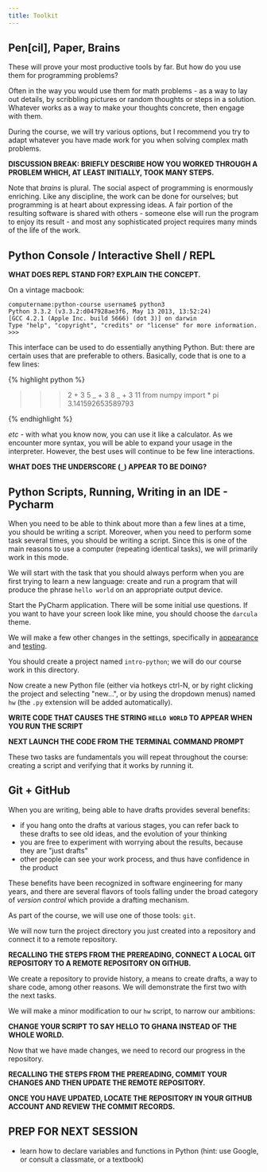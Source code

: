 ```yaml
---
title: Toolkit
---
```


## Pen[cil], Paper, Brains

These will prove your most productive tools by far.  But how do you use them for
programming problems?

Often in the way you would use them for math problems - as a way to lay out
details, by scribbling pictures or random thoughts or steps in a solution.
Whatever works as a way to make your thoughts concrete, then engage with them.

During the course, we will try various options, but I recommend you try to adapt
whatever you have made work for you when solving complex math problems.

**DISCUSSION BREAK: BRIEFLY DESCRIBE HOW YOU WORKED THROUGH A PROBLEM WHICH, AT LEAST
INITIALLY, TOOK MANY STEPS.**

Note that *brains* is plural.  The social aspect of programming is enormously enriching.
Like any discipline, the work can be done for ourselves; but programming is at
heart about expressing ideas.  A fair portion of the resulting software is shared
with others - someone else will run the program to enjoy its result - and most
any sophisticated project requires many minds of the life of the work.

## Python Console / Interactive Shell / REPL

**WHAT DOES REPL STAND FOR?  EXPLAIN THE CONCEPT.**

On a vintage macbook:

~~~
computername:python-course username$ python3  
Python 3.3.2 (v3.3.2:d047928ae3f6, May 13 2013, 13:52:24)
[GCC 4.2.1 (Apple Inc. build 5666) (dot 3)] on darwin
Type "help", "copyright", "credits" or "license" for more information.  
>>>
~~~

This interface can be used to do essentially anything Python.  But: there are
certain uses that are preferable to others.  Basically, code that is one to
a few lines:

{% highlight python %}
>>> 2 + 3
5
>>> _ + 3
8
>>> _ + 3
11
>>> from numpy import *
>>> pi
3.141592653589793
>>>
{% endhighlight %}

*etc* - with what you know now, you can use it like a calculator.  As we encounter
more syntax, you will be able to expand your usage in the interpreter.  However,
the best uses will continue to be few line interactions.

**WHAT DOES THE UNDERSCORE (`_`) APPEAR TO BE DOING?**

## Python Scripts, Running, Writing in an IDE - Pycharm

When you need to be able to think about more than a few lines at a time, you
should be writing a script.  Moreover, when you need to perform some task several
times, you should be writing a script.  Since this is one of the main reasons to
use a computer (repeating identical tasks), we will primarily work in this mode.

We will start with the task that you should always perform when you are first
trying to learn a new language: create and run a program that will produce the
phrase `hello world` on an appropriate output device.

Start the PyCharm application.  There will be some initial use questions.  If
you want to have your screen look like mine, you should choose the `darcula`
theme.

We will make a few other changes in the settings, specifically in
[appearance](http://www.jetbrains.com/pycharm/webhelp/editor-appearance.html) and
[testing](http://www.jetbrains.com/pycharm/webhelp/python-integrated-tools.html).

You should create a project named `intro-python`; we will do our course work in
this directory.

Now create a new Python file (either via hotkeys ctrl-N, or by right clicking
the project and selecting \"new...\", or by using the dropdown menus) named
`hw` (the `.py` extension will be added automatically).

**WRITE CODE THAT CAUSES THE STRING `HELLO WORLD` TO APPEAR WHEN YOU RUN THE
SCRIPT**

**NEXT LAUNCH THE CODE FROM THE TERMINAL COMMAND PROMPT**

These two tasks are fundamentals you will repeat throughout the course:
creating a script and verifying that it works by running it.

## Git + GitHub

When you are writing, being able to have drafts provides several benefits:

 - if you hang onto the drafts at various stages, you can refer back to these
 drafts to see old ideas, and the evolution of your thinking
 - you are free to experiment with worrying about the results, because they are
 \"just drafts\"
 - other people can see your work process, and thus have confidence in the product

These benefits have been recognized in software engineering for many years, and
there are several flavors of tools falling under the broad category of *version control*
which provide a drafting mechanism.

As part of the course, we will use one of those tools: `git`.

We will now turn the project directory you just created into a repository
and connect it to a remote repository.

**RECALLING THE STEPS FROM THE PREREADING, CONNECT A LOCAL GIT REPOSITORY
TO A REMOTE REPOSITORY ON GITHUB.**

We create a repository to provide history, a means to create drafts, a way to
share code, among other reasons.  We will demonstrate the first two with the
next tasks.

We will make a minor modification to our `hw` script, to narrow our ambitions:

**CHANGE YOUR SCRIPT TO SAY HELLO TO GHANA INSTEAD OF THE WHOLE WORLD.**

Now that we have made changes, we need to record our progress in the repository.

**RECALLING THE STEPS FROM THE PREREADING, COMMIT YOUR CHANGES AND THEN UPDATE
THE REMOTE REPOSITORY.**

**ONCE YOU HAVE UPDATED, LOCATE THE REPOSITORY IN YOUR GITHUB ACCOUNT AND REVIEW
THE COMMIT RECORDS.**

## PREP FOR NEXT SESSION

 - learn how to declare variables and functions in Python (hint: use Google, or
   consult a classmate, or a textbook)
